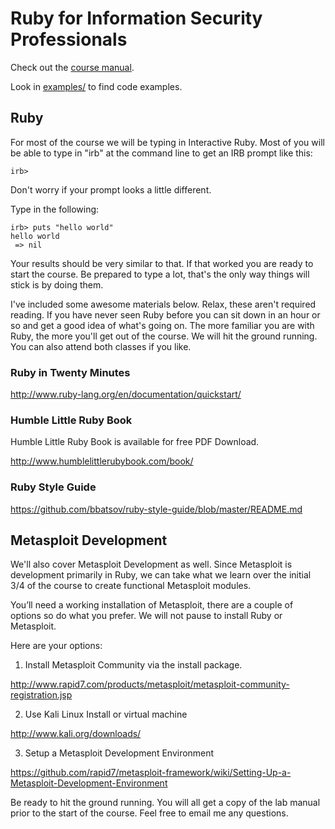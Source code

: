 # Ruby for Information Security Professionals

Check out the [course manual](course.md).

Look in [examples/](examples/) to find code examples.

## Ruby

For most of the course we will be typing in Interactive Ruby. Most of you will be able to type in "irb" at the command line to get an IRB prompt like this:

```irb>```

Don't worry if your prompt looks a little different. 

Type in the following:
```
irb> puts "hello world"
hello world
 => nil 
```
Your results should be very similar to that. If that worked you are ready to start the course. Be prepared to type a lot, that's the only way things will stick is by doing them.

I've included some awesome materials below. Relax, these aren't required reading. If you have never seen Ruby before you can sit down in an hour or so and get a good idea of what's going on. The more familiar you are with Ruby, the more you'll get out of the course. We will hit the ground running. You can also attend both classes if you like.

### Ruby in Twenty Minutes
http://www.ruby-lang.org/en/documentation/quickstart/

### Humble Little Ruby Book
Humble Little Ruby Book is available for free PDF Download.

http://www.humblelittlerubybook.com/book/

### Ruby Style Guide

https://github.com/bbatsov/ruby-style-guide/blob/master/README.md

## Metasploit Development

We'll also cover Metasploit Development as well. Since Metasploit is development primarily in Ruby, we can take what we learn over the initial 3/4 of the course to create functional Metasploit modules.

You’ll need a working installation of Metasploit, there are a couple of options so do what you prefer. We will not pause to install Ruby or Metasploit. 

Here are your options:

1. Install Metasploit Community via the install package.

http://www.rapid7.com/products/metasploit/metasploit-community-registration.jsp

2. Use Kali Linux Install or  virtual machine

http://www.kali.org/downloads/

3. Setup a Metasploit Development Environment

https://github.com/rapid7/metasploit-framework/wiki/Setting-Up-a-Metasploit-Development-Environment

Be ready to hit the ground running. You will all get a copy of the lab manual prior to the start of the course. Feel free to email me any questions.
